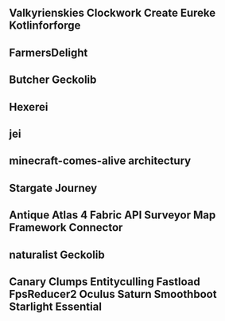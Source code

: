 Valkyrienskies
Clockwork
Create
Eureke
Kotlinforforge
----------------------
FarmersDelight
----------------------
Butcher
Geckolib
----------------------
Hexerei
----------------------
jei
----------------------
minecraft-comes-alive
architectury
----------------------
Stargate Journey
----------------------
Antique Atlas 4
Fabric API
Surveyor Map Framework
Connector
----------------------
naturalist
Geckolib
----------------------
Canary
Clumps
Entityculling
Fastload
FpsReducer2
Oculus
Saturn
Smoothboot
Starlight
Essential
----------------------
